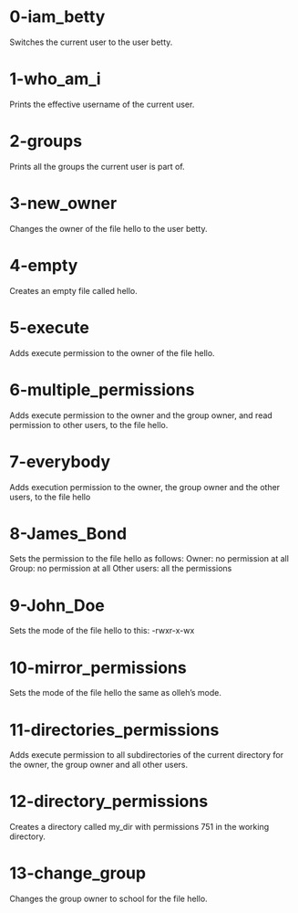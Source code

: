 # 0-iam_betty
Switches the current user to the user betty.

# 1-who_am_i
Prints the effective username of the current user.

# 2-groups
Prints all the groups the current user is part of.

# 3-new_owner
Changes the owner of the file hello to the user betty.

# 4-empty
Creates an empty file called hello.

# 5-execute
Adds execute permission to the owner of the file hello.

# 6-multiple_permissions
Adds execute permission to the owner and the group owner, and read permission to other users, to the file hello.

# 7-everybody
Adds execution permission to the owner, the group owner and the other users, to the file hello

# 8-James_Bond
Sets the permission to the file hello as follows:
    Owner: no permission at all
    Group: no permission at all
    Other users: all the permissions

# 9-John_Doe
Sets the mode of the file hello to this: -rwxr-x-wx

# 10-mirror_permissions
Sets the mode of the file hello the same as olleh’s mode.

# 11-directories_permissions
Adds execute permission to all subdirectories of the current directory for the owner, the group owner and all other users.

# 12-directory_permissions
Creates a directory called my_dir with permissions 751 in the working directory.

# 13-change_group
Changes the group owner to school for the file hello.